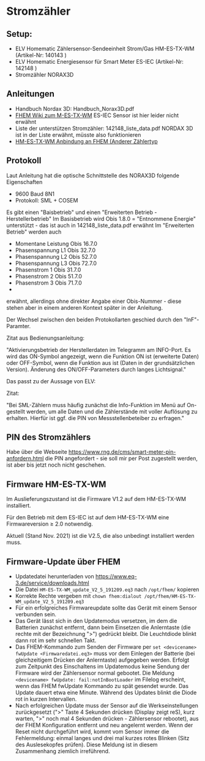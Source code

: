 # Stromzähler

## Setup:

- ELV Homematic Zählersensor-Sendeeinheit Strom/Gas HM-ES-TX-WM (Artikel-Nr: 140143 )
- ELV Homematic Energiesensor für Smart Meter ES-IEC (Artikel-Nr: 142148 )
- Stromzähler NORAX3D

## Anleitungen

- Handbuch Nordax 3D: Handbuch_Norax3D.pdf
- [FHEM Wiki zum M-ES-TX-WM](https://wiki.fhem.de/wiki/HM-ES-TX-WM_Z%C3%A4hlersensor_f%C3%BCr_Strom-_und_Gasz%C3%A4hler) ES-IEC Sensor ist hier leider nicht erwähnt
- Liste der unterstützen Stromzähler: 142148_liste_data.pdf NORDAX 3D ist in der Liste erwähnt, müsste also funktionieren
- [HM-ES-TX-WM Anbindung an FHEM (Anderer Zählertyp](https://richter.site/?p=54)

## Protokoll

Laut Anleitung hat die optische Schnittstelle des NORAX3D folgende Eigenschaften

- 9600 Baud 8N1
- Protokoll: SML + COSEM

Es gibt einen "Baisbetrieb" und einen "Erweiterten Betrieb - Herstellerbetrieb"
Im Basisbetrieb wird Obis 1.8.0 = "Entnommene Energie" unterstützt - das ist auch in 142148_liste_data.pdf erwähnt
Im "Erweiterten Betrieb" werden auch

- Momentane Leistung Obis 16.7.0
- Phasenspannung L1 Obis 32.7.0
- Phasenspannung L2 Obis 52.7.0
- Phasenspannung L3 Obis 72.7.0
- Phasenstrom 1 Obis 31.7.0
- Phasenstrom 2 Obis 51.7.0
- Phasenstrom 3 Obis 71.7.0
- 
erwähnt, allerdings ohne direkter Angabe einer Obis-Nummer - diese stehen aber in einem anderen Kontext später in der Anleitung.

Der Wechsel zwischen den beiden Protokollarten geschied durch den "InF"-Paramter.

Zitat aus Bedienungsanleitung:

"Aktivierungsbetrieb der Herstellerdaten im Telegramm am INFO-Port. Es wird das ON-Symbol angezeigt, wenn die Funktion ON ist (erweiterte Daten) oder OFF-Symbol, wenn die Funktion aus ist (Daten in der grundsätzlichen Version). Änderung des ON/OFF-Parameters durch langes Lichtsignal."

Das passt zu der Aussage von ELV:

Zitat:

"Bei SML-Zählern muss häufig zunächst die Info-Funktion im Menü auf On-gestellt werden, um alle Daten und die Zählerstände mit voller Auflösung zu erhalten. Hierfür ist ggf. die PIN von Messstellenbeteiber zu erfragen."

## PIN des Stromzählers

Habe über die Webseite https://www.rng.de/cms/smart-meter-pin-anfordern.html die PIN angefordert - sie soll mir per Post zugestellt werden, ist aber bis jetzt noch nicht geschehen.

## Firmware HM-ES-TX-WM

Im Auslieferungszustand ist die Firmware V1.2 auf dem HM-ES-TX-WM installiert.

Für den Betrieb mit dem ES-IEC ist auf dem HM-ES-TX-WM eine Firmwareversion ≥ 2.0 notwendig.

Aktuell (Stand Nov. 2021) ist die V2.5, die also unbedingt installiert werden muss.  

## Firmware-Update über FHEM

- Updatedatei herunterladen von https://www.eq-3.de/service/downloads.html
- Die Datei `HM-ES-TX-WM_update_V2_5_191209.eq3` nach `/opt/fhem/` kopieren
- Korrekte Rechte vergeben mit `chown fhem:dialout /opt/fhem/HM-ES-TX-WM_update_V2_5_191209.eq3`
- Für ein erfolgreiches Firmwareupdate sollte das Gerät mit einem Sensor verbunden sein.
- Das Gerät lässt sich in den Updatemodus versetzen, im dem die Batterien zunächst entfernt, dann beim Einsetzen die Anlerntaste (die rechte mit der Bezeichnung ">") gedrückt bleibt. Die Leuchtdiode blinkt dann rot im sehr schnellen Takt.
- Das FHEM-Kommando zum Senden der Firmware per `set <devicename> fwUpdate <Firmwaredatei.eq3>` muss vor dem Einlegen der Batterie (bei gleichzeitigem Drücken der Anlerntaste) aufgegeben werden. Erfolgt zum Zeitpunkt des Einschaltens im Updatemodus keine Sendung der Firmware wird der Zählersensor normal gebootet. Die Meldung `<devicename> fwUpdate: fail:notInBootLoader` im Filelog erscheint, wenn das FHEM fwUpdate Kommando zu spät gesendet wurde. Das Update dauert etwa eine Minute. Während des Updates blinkt die Diode rot in kurzen Intervallen.
- Nach erfolgreichen Update muss der Sensor auf die Werkseinstellungen zurückgesetzt (">" Taste 4 Sekunden drücken (Display zeigt reS), kurz warten, ">" noch mal 4 Sekunden drücken - Zählersensor rebootet), aus der FHEM Konfiguration entfernt und neu angelernt werden. Wenn der Reset nicht durchgeführt wird, kommt vom Sensor immer die Fehlermeldung: einmal langes und drei mal kurzes rotes Blinken (Sitz des Auslesekopfes prüfen). Diese Meldung ist in diesem Zusammenhang ziemlich irreführend. 







